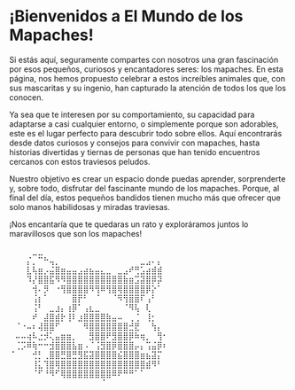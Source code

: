 # ¡Bienvenidos a El Mundo de los Mapaches!
Si estás aquí, seguramente compartes con nosotros una gran fascinación por esos pequeños, curiosos y encantadores seres: los mapaches. En esta página, nos hemos propuesto celebrar a estos increíbles animales que, con sus mascaritas y su ingenio, han capturado la atención de todos los que los conocen.

Ya sea que te interesen por su comportamiento, su capacidad para adaptarse a casi cualquier entorno, o simplemente porque son adorables, este es el lugar perfecto para descubrir todo sobre ellos. Aquí encontrarás desde datos curiosos y consejos para convivir con mapaches, hasta historias divertidas y tiernas de personas que han tenido encuentros cercanos con estos traviesos peludos.

Nuestro objetivo es crear un espacio donde puedas aprender, sorprenderte y, sobre todo, disfrutar del fascinante mundo de los mapaches. Porque, al final del día, estos pequeños bandidos tienen mucho más que ofrecer que solo manos habilidosas y miradas traviesas.

¡Nos encantaría que te quedaras un rato y exploráramos juntos lo maravillosos que son los mapaches!

⠀⠀⠀⠀⣀⣀⠀⠀⠀⠀⠀⠀⠀⠀⠀⠀⠀⠀⠀⠀⠀⠀⠀⠀⠀⠀⠀⠀
⠀⠀⠀⡌⡀⠉⠓⢤⡀⠀⠀⠀⠀⠀⠀⠀⠀⠀⠀⠀⠀⠀⠀⣀⣠⠄⡄⠀
⠀⠀⠀⣇⢧⣶⡠⣬⣿⣶⣤⣤⣠⣴⣦⣤⣄⣀⠀⣀⣠⠞⢛⣡⣴⣾⣾⠀
⠀⠀⠀⠹⡜⣿⣿⣯⠻⠻⣿⣿⣿⣿⣿⣿⣿⣿⣿⣿⣷⣶⣩⣽⣿⡿⡽⠀
⠀⠀⠀⠀⢺⠄⡻⠀⠐⢻⣿⣿⣿⣿⠻⢻⠿⢻⣿⢿⣿⣿⣿⣿⡿⡕⠁⠀
⠀⠀⠀⠀⢨⡆⠁⠀⠀⠀⠀⣿⡟⠃⠀⠈⠀⠀⠈⠻⢻⣿⣿⠏⢠⠃⠀⠀
⠀⠀⠀⠀⢨⠃⠀⣀⣰⡄⢰⡿⠁⢠⣆⣀⠀⠀⠀⠀⠈⠻⢧⠀⢇⠀⠀⠀
⠀⠀⠀⠀⠞⠀⣼⣿⣾⡗⢸⠇⣰⣿⣿⣿⣿⣷⣤⠤⠀⢀⢈⠀⢸⡂⠀⠀
⠀⠈⠐⠤⠆⢼⣿⣿⠋⠀⠀⠀⠀⠻⣿⣿⣿⣿⣿⣿⣿⣚⣟⠀⠀⢳⡄⠀
⠀⠤⠤⢴⠧⣐⡺⢅⣤⣶⣶⡀⠀⠀⣻⣿⣿⠟⣻⣿⣿⡿⠷⢶⡀⠀⢻⠂
⠀⢈⡩⠿⢷⠒⠒⣺⣿⣿⣿⣧⣶⠠⠈⢨⣻⣿⡿⣿⣿⣿⡤⡄⢩⣬⡿⠆
⠈⠀⠀⠀⢚⡃⢀⣿⣿⣛⣿⣛⣻⣯⣽⣿⣿⣿⣿⣮⣿⣿⣿⣶⣦⣽⡍⠀
⠀⠀⠀⠀⢸⣅⢹⣿⢿⣿⣿⣿⣿⣿⣿⣿⣿⣿⣿⣿⣿⣿⣿⣿⣾⠻⠃⠀
⠀⠀⠀⠀⠈⠋⠘⠻⠋⢿⣿⣿⣿⣿⣿⣿⣿⣿⠿⠟⠛⠛⠁⠁⠀⠀⠀⠀
⠀⠀⠀⠀⠀⠀⠀⠀⠀⠀⠀⠀⠀⠀⠀⠀⠈⠀⠀⠀⠀⠀⠀⠀⠀⠀⠀⠀